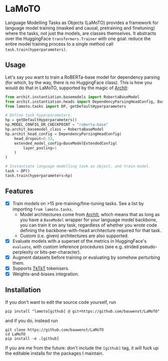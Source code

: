 # LaMoTO
Language Modelling Tasks as Objects (LaMoTO) provides a framework for language model training (masked and causal, pretraining and finetuning) where the tasks, not just the models, are classes themselves.
It abstracts over the HuggingFace `transformers.Trainer` with one goal: reduce the entire model training process to a single
method call `task.train(hyperparameters)`.

## Usage
Let's say you want to train a RoBERTa-base model for dependency parsing (for which, by the way, there is no HuggingFace
class). This is how you would do that in LaMoTO, supported by the magic of [ArchIt](https://github.com/bauwenst/ArchIt):

```python
from archit.instantiation.basemodels import RobertaBaseModel
from archit.instantiation.heads import DependencyParsingHeadConfig, BaseModelExtendedConfig
from lamoto.tasks import DP, getDefaultHyperparameters

# Define task hyperparameters.
hp = getDefaultHyperparameters()
hp.MODEL_CONFIG_OR_CHECKPOINT = "roberta-base"
hp.archit_basemodel_class = RobertaBaseModel
hp.archit_head_config = DependencyParsingHeadConfig(
    head_dropout=0.33,
    extended_model_config=BaseModelExtendedConfig(
        layer_pooling=1
    )
)

# Instantiate language modelling task as object, and train model.
task = DP()
task.train(hyperparameters=hp)
```

## Features
- [x] Train models on >15 pre-training/fine-tuning tasks. See a list by importing `from lamoto.tasks`.
  - Model architectures come from [ArchIt](https://github.com/bauwenst/ArchIt), which means that as long as you have a
    `BaseModel` wrapper for your language model backbone, you can train it on any task, regardless of whether you wrote
    code defining the backbone-with-head architecture required for that task.
  - Custom (i.e. given) architectures are also supported.
- [x] Evaluate models with a superset of the metrics in HuggingFace's `evaluate`, with custom inference procedures (see e.g. strided pseudo-perplexity or bits-per-character).
- [x] Augment datasets before training or evaluating by somehow perturbing them.
- [x] Supports [TkTkT](https://github.com/bauwenst/TkTkT) tokenisers.
- [x] Weights-and-biases integration.

## Installation
If you don't want to edit the source code yourself, run
```
pip install "lamoto[github] @ git+https://github.com/bauwenst/LaMoTO"
```
and if you do, instead run
```
git clone https://github.com/bauwenst/LaMoTO
cd LaMoTO
pip install -e .[github]
```
If you are me from the future: don't include the `[github]` tag, it will fuck up the editable installs for the packages I maintain.

